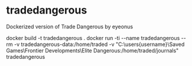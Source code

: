 # tradedangerous

Dockerized version of Trade Dangerous by eyeonus

docker build -t tradedangerous .
docker run -ti --name tradedangerous --rm -v tradedangerous-data:/home/traded -v "C:\users\{username}\Saved Games\Frontier Developments\Elite Dangerous:/home/traded/journals" tradedangerous
